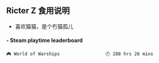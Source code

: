 ## Ricter Z 食用说明
- 喜欢猫猫，是个冇猫孤儿

<!-- steam-box start -->
#### - Steam playtime leaderboard
```text
🎮 World of Warships                 🕘 288 hrs 26 mins
```
<!-- Powered by https://github.com/YouEclipse/steam-box . -->
<!-- steam-box end -->
